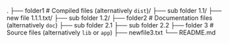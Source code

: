 .
├── folder1                   # Compiled files (alternatively `dist`)/
    ├── sub folder 1.1/
        ├── new file 1.1.1.txt/
    ├── sub folder 1.2/
├── folder2                    # Documentation files (alternatively `doc`)
    ├── sub folder 2.1
    ├── sub folder 2.2
├── folder 3                     # Source files (alternatively `lib` or `app`)
    ├── newfile3.txt
└── README.md
